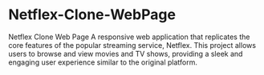 # Netflex-Clone-WebPage
 Netflex Clone Web Page A responsive web application that replicates the core features of the popular streaming service, Netflex. This project allows users to browse and view movies and TV shows, providing a sleek and engaging user experience similar to the original platform.
